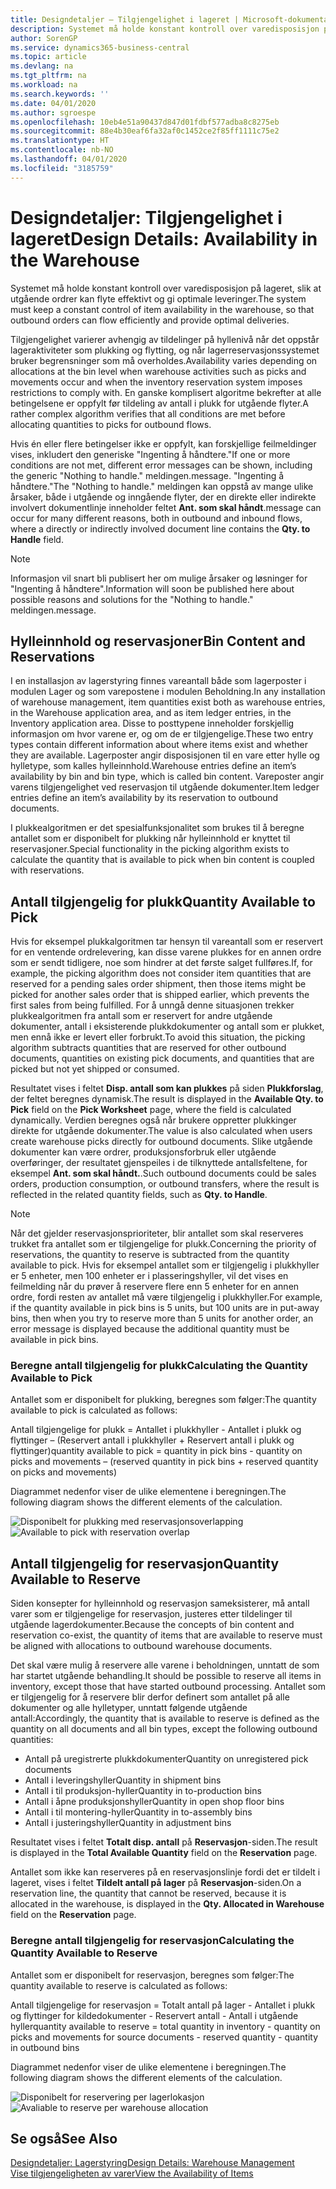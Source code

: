 ```yaml
---
title: Designdetaljer – Tilgjengelighet i lageret | Microsoft-dokumentasjon
description: Systemet må holde konstant kontroll over varedisposisjon på lageret, slik at utgående ordrer kan flyte effektivt og gi optimale leveringer.
author: SorenGP
ms.service: dynamics365-business-central
ms.topic: article
ms.devlang: na
ms.tgt_pltfrm: na
ms.workload: na
ms.search.keywords: ''
ms.date: 04/01/2020
ms.author: sgroespe
ms.openlocfilehash: 10eb4e51a90437d847d01fdbf577adba8c8275eb
ms.sourcegitcommit: 88e4b30eaf6fa32af0c1452ce2f85ff1111c75e2
ms.translationtype: HT
ms.contentlocale: nb-NO
ms.lasthandoff: 04/01/2020
ms.locfileid: "3185759"
---
```

# <a name="design-details-availability-in-the-warehouse"></a><span data-ttu-id="199cd-103">Designdetaljer: Tilgjengelighet i lageret</span><span class="sxs-lookup"><span data-stu-id="199cd-103">Design Details: Availability in the Warehouse</span></span>
<span data-ttu-id="199cd-104">Systemet må holde konstant kontroll over varedisposisjon på lageret, slik at utgående ordrer kan flyte effektivt og gi optimale leveringer.</span><span class="sxs-lookup"><span data-stu-id="199cd-104">The system must keep a constant control of item availability in the warehouse, so that outbound orders can flow efficiently and provide optimal deliveries.</span></span>  

<span data-ttu-id="199cd-105">Tilgjengelighet varierer avhengig av tildelinger på hyllenivå når det oppstår lageraktiviteter som plukking og flytting, og når lagerreservasjonssystemet bruker begrensninger som må overholdes.</span><span class="sxs-lookup"><span data-stu-id="199cd-105">Availability varies depending on allocations at the bin level when warehouse activities such as picks and movements occur and when the inventory reservation system imposes restrictions to comply with.</span></span> <span data-ttu-id="199cd-106">En ganske komplisert algoritme bekrefter at alle betingelsene er oppfylt før tildeling av antall i plukk for utgående flyter.</span><span class="sxs-lookup"><span data-stu-id="199cd-106">A rather complex algorithm verifies that all conditions are met before allocating quantities to picks for outbound flows.</span></span>

<span data-ttu-id="199cd-107">Hvis én eller flere betingelser ikke er oppfylt, kan forskjellige feilmeldinger vises, inkludert den generiske "Ingenting å håndtere."</span><span class="sxs-lookup"><span data-stu-id="199cd-107">If one or more conditions are not met, different error messages can be shown, including the generic "Nothing to handle."</span></span> <span data-ttu-id="199cd-108">meldingen.</span><span class="sxs-lookup"><span data-stu-id="199cd-108">message.</span></span> <span data-ttu-id="199cd-109">"Ingenting å håndtere."</span><span class="sxs-lookup"><span data-stu-id="199cd-109">The "Nothing to handle."</span></span> <span data-ttu-id="199cd-110">meldingen kan oppstå av mange ulike årsaker, både i utgående og inngående flyter, der en direkte eller indirekte involvert dokumentlinje inneholder feltet **Ant. som skal håndt**.</span><span class="sxs-lookup"><span data-stu-id="199cd-110">message can occur for many different reasons, both in outbound and inbound flows, where a directly or indirectly involved document line contains the **Qty. to Handle** field.</span></span>

> [!NOTE]
> <span data-ttu-id="199cd-111">Informasjon vil snart bli publisert her om mulige årsaker og løsninger for "Ingenting å håndtere".</span><span class="sxs-lookup"><span data-stu-id="199cd-111">Information will soon be published here about possible reasons and solutions for the "Nothing to handle."</span></span> <span data-ttu-id="199cd-112">meldingen.</span><span class="sxs-lookup"><span data-stu-id="199cd-112">message.</span></span>

## <a name="bin-content-and-reservations"></a><span data-ttu-id="199cd-113">Hylleinnhold og reservasjoner</span><span class="sxs-lookup"><span data-stu-id="199cd-113">Bin Content and Reservations</span></span>  
 <span data-ttu-id="199cd-114">I en installasjon av lagerstyring finnes vareantall både som lagerposter i modulen Lager og som varepostene i modulen Beholdning.</span><span class="sxs-lookup"><span data-stu-id="199cd-114">In any installation of warehouse management, item quantities exist both as warehouse entries, in the Warehouse application area, and as item ledger entries, in the Inventory application area.</span></span> <span data-ttu-id="199cd-115">Disse to posttypene inneholder forskjellig informasjon om hvor varene er, og om de er tilgjengelige.</span><span class="sxs-lookup"><span data-stu-id="199cd-115">These two entry types contain different information about where items exist and whether they are available.</span></span> <span data-ttu-id="199cd-116">Lagerposter angir disposisjonen til en vare etter hylle og hylletype, som kalles hylleinnhold.</span><span class="sxs-lookup"><span data-stu-id="199cd-116">Warehouse entries define an item’s availability by bin and bin type, which is called bin content.</span></span> <span data-ttu-id="199cd-117">Vareposter angir varens tilgjengelighet ved reservasjon til utgående dokumenter.</span><span class="sxs-lookup"><span data-stu-id="199cd-117">Item ledger entries define an item’s availability by its reservation to outbound documents.</span></span>  

 <span data-ttu-id="199cd-118">I plukkealgoritmen er det spesialfunksjonalitet som brukes til å beregne antallet som er disponibelt for plukking når hylleinnhold er knyttet til reservasjoner.</span><span class="sxs-lookup"><span data-stu-id="199cd-118">Special functionality in the picking algorithm exists to calculate the quantity that is available to pick when bin content is coupled with reservations.</span></span>  

## <a name="quantity-available-to-pick"></a><span data-ttu-id="199cd-119">Antall tilgjengelig for plukk</span><span class="sxs-lookup"><span data-stu-id="199cd-119">Quantity Available to Pick</span></span>  
 <span data-ttu-id="199cd-120">Hvis for eksempel plukkalgoritmen tar hensyn til vareantall som er reservert for en ventende ordrelevering, kan disse varene plukkes for en annen ordre som er sendt tidligere, noe som hindrer at det første salget fullføres.</span><span class="sxs-lookup"><span data-stu-id="199cd-120">If, for example, the picking algorithm does not consider item quantities that are reserved for a pending sales order shipment, then those items might be picked for another sales order that is shipped earlier, which prevents the first sales from being fulfilled.</span></span> <span data-ttu-id="199cd-121">For å unngå denne situasjonen trekker plukkealgoritmen fra antall som er reservert for andre utgående dokumenter, antall i eksisterende plukkdokumenter og antall som er plukket, men ennå ikke er levert eller forbrukt.</span><span class="sxs-lookup"><span data-stu-id="199cd-121">To avoid this situation, the picking algorithm subtracts quantities that are reserved for other outbound documents, quantities on existing pick documents, and quantities that are picked but not yet shipped or consumed.</span></span>  

 <span data-ttu-id="199cd-122">Resultatet vises i feltet **Disp. antall som kan plukkes** på siden **Plukkforslag**, der feltet beregnes dynamisk.</span><span class="sxs-lookup"><span data-stu-id="199cd-122">The result is displayed in the **Available Qty. to Pick** field on the **Pick Worksheet** page, where the field is calculated dynamically.</span></span> <span data-ttu-id="199cd-123">Verdien beregnes også når brukere oppretter plukkinger direkte for utgående dokumenter.</span><span class="sxs-lookup"><span data-stu-id="199cd-123">The value is also calculated when users create warehouse picks directly for outbound documents.</span></span> <span data-ttu-id="199cd-124">Slike utgående dokumenter kan være ordrer, produksjonsforbruk eller utgående overføringer, der resultatet gjenspeiles i de tilknyttede antallsfeltene, for eksempel **Ant. som skal håndt.**.</span><span class="sxs-lookup"><span data-stu-id="199cd-124">Such outbound documents could be sales orders, production consumption, or outbound transfers, where the result is reflected in the related quantity fields, such as **Qty. to Handle**.</span></span>  

> [!NOTE]  
>  <span data-ttu-id="199cd-125">Når det gjelder reservasjonsprioriteter, blir antallet som skal reserveres trukket fra antallet som er tilgjengelige for plukk.</span><span class="sxs-lookup"><span data-stu-id="199cd-125">Concerning the priority of reservations, the quantity to reserve is subtracted from the quantity available to pick.</span></span> <span data-ttu-id="199cd-126">Hvis for eksempel antallet som er tilgjengelig i plukkhyller er 5 enheter, men 100 enheter er i plasseringshyller, vil det vises en feilmelding når du prøver å reservere flere enn 5 enheter for en annen ordre, fordi resten av antallet må være tilgjengelig i plukkhyller.</span><span class="sxs-lookup"><span data-stu-id="199cd-126">For example, if the quantity available in pick bins is 5 units, but 100 units are in put-away bins, then when you try to reserve more than 5 units for another order, an error message is displayed because the additional quantity must be available in pick bins.</span></span>  

### <a name="calculating-the-quantity-available-to-pick"></a><span data-ttu-id="199cd-127">Beregne antall tilgjengelig for plukk</span><span class="sxs-lookup"><span data-stu-id="199cd-127">Calculating the Quantity Available to Pick</span></span>  
 <span data-ttu-id="199cd-128">Antallet som er disponibelt for plukking, beregnes som følger:</span><span class="sxs-lookup"><span data-stu-id="199cd-128">The quantity available to pick is calculated as follows:</span></span>  

 <span data-ttu-id="199cd-129">Antall tilgjengelige for plukk = Antallet i plukkhyller - Antallet i plukk og flyttinger – (Reservert antall i plukkhyller + Reservert antall i plukk og flyttinger)</span><span class="sxs-lookup"><span data-stu-id="199cd-129">quantity available to pick = quantity in pick bins - quantity on picks and movements – (reserved quantity in pick bins + reserved quantity on picks and movements)</span></span>  

 <span data-ttu-id="199cd-130">Diagrammet nedenfor viser de ulike elementene i beregningen.</span><span class="sxs-lookup"><span data-stu-id="199cd-130">The following diagram shows the different elements of the calculation.</span></span>  

 <span data-ttu-id="199cd-131">![Disponibelt for plukking med reservasjonsoverlapping](media/design_details_warehouse_management_availability_2.png "Disponibelt for plukking med reservasjonsoverlapping")</span><span class="sxs-lookup"><span data-stu-id="199cd-131">![Available to pick with reservation overlap](media/design_details_warehouse_management_availability_2.png "Available to pick with reservation overlap")</span></span>  

## <a name="quantity-available-to-reserve"></a><span data-ttu-id="199cd-132">Antall tilgjengelig for reservasjon</span><span class="sxs-lookup"><span data-stu-id="199cd-132">Quantity Available to Reserve</span></span>  
 <span data-ttu-id="199cd-133">Siden konsepter for hylleinnhold og reservasjon sameksisterer, må antall varer som er tilgjengelige for reservasjon, justeres etter tildelinger til utgående lagerdokumenter.</span><span class="sxs-lookup"><span data-stu-id="199cd-133">Because the concepts of bin content and reservation co-exist, the quantity of items that are available to reserve must be aligned with allocations to outbound warehouse documents.</span></span>  

 <span data-ttu-id="199cd-134">Det skal være mulig å reservere alle varene i beholdningen, unntatt de som har startet utgående behandling.</span><span class="sxs-lookup"><span data-stu-id="199cd-134">It should be possible to reserve all items in inventory, except those that have started outbound processing.</span></span> <span data-ttu-id="199cd-135">Antallet som er tilgjengelig for å reservere blir derfor definert som antallet på alle dokumenter og alle hylletyper, unntatt følgende utgående antall:</span><span class="sxs-lookup"><span data-stu-id="199cd-135">Accordingly, the quantity that is available to reserve is defined as the quantity on all documents and all bin types, except the following outbound quantities:</span></span>  

-   <span data-ttu-id="199cd-136">Antall på uregistrerte plukkdokumenter</span><span class="sxs-lookup"><span data-stu-id="199cd-136">Quantity on unregistered pick documents</span></span>  
-   <span data-ttu-id="199cd-137">Antall i leveringshyller</span><span class="sxs-lookup"><span data-stu-id="199cd-137">Quantity in shipment bins</span></span>  
-   <span data-ttu-id="199cd-138">Antall i til produksjon-hyller</span><span class="sxs-lookup"><span data-stu-id="199cd-138">Quantity in to-production bins</span></span>  
-   <span data-ttu-id="199cd-139">Antall i åpne produksjonshyller</span><span class="sxs-lookup"><span data-stu-id="199cd-139">Quantity in open shop floor bins</span></span>  
-   <span data-ttu-id="199cd-140">Antall i til montering-hyller</span><span class="sxs-lookup"><span data-stu-id="199cd-140">Quantity in to-assembly bins</span></span>  
-   <span data-ttu-id="199cd-141">Antall i justeringshyller</span><span class="sxs-lookup"><span data-stu-id="199cd-141">Quantity in adjustment bins</span></span>  

 <span data-ttu-id="199cd-142">Resultatet vises i feltet **Totalt disp. antall** på **Reservasjon**-siden.</span><span class="sxs-lookup"><span data-stu-id="199cd-142">The result is displayed in the **Total Available Quantity** field on the **Reservation** page.</span></span>  

 <span data-ttu-id="199cd-143">Antallet som ikke kan reserveres på en reservasjonslinje fordi det er tildelt i lageret, vises i feltet **Tildelt antall på lager** på **Reservasjon**-siden.</span><span class="sxs-lookup"><span data-stu-id="199cd-143">On a reservation line, the quantity that cannot be reserved, because it is allocated in the warehouse, is displayed in the **Qty. Allocated in Warehouse** field on the **Reservation** page.</span></span>  

### <a name="calculating-the-quantity-available-to-reserve"></a><span data-ttu-id="199cd-144">Beregne antall tilgjengelig for reservasjon</span><span class="sxs-lookup"><span data-stu-id="199cd-144">Calculating the Quantity Available to Reserve</span></span>  
 <span data-ttu-id="199cd-145">Antallet som er disponibelt for reservasjon, beregnes som følger:</span><span class="sxs-lookup"><span data-stu-id="199cd-145">The quantity available to reserve is calculated as follows:</span></span>  

 <span data-ttu-id="199cd-146">Antall tilgjengelige for reservasjon = Totalt antall på lager - Antallet i plukk og flyttinger for kildedokumenter - Reservert antall - Antall i utgående hyller</span><span class="sxs-lookup"><span data-stu-id="199cd-146">quantity available to reserve = total quantity in inventory - quantity on picks and movements for source documents - reserved quantity - quantity in outbound bins</span></span>  

 <span data-ttu-id="199cd-147">Diagrammet nedenfor viser de ulike elementene i beregningen.</span><span class="sxs-lookup"><span data-stu-id="199cd-147">The following diagram shows the different elements of the calculation.</span></span>  

 <span data-ttu-id="199cd-148">![Disponibelt for reservering per lagerlokasjon](media/design_details_warehouse_management_availability_3.png "Disponibelt for reservering per lagerlokasjon")</span><span class="sxs-lookup"><span data-stu-id="199cd-148">![Avaliable to reserve per warehouse allocation](media/design_details_warehouse_management_availability_3.png "Avaliable to reserve per warehouse allocation")</span></span>  

## <a name="see-also"></a><span data-ttu-id="199cd-149">Se også</span><span class="sxs-lookup"><span data-stu-id="199cd-149">See Also</span></span>  
 [<span data-ttu-id="199cd-150">Designdetaljer: Lagerstyring</span><span class="sxs-lookup"><span data-stu-id="199cd-150">Design Details: Warehouse Management</span></span>](design-details-warehouse-management.md)  
 [<span data-ttu-id="199cd-151">Vise tilgjengeligheten av varer</span><span class="sxs-lookup"><span data-stu-id="199cd-151">View the Availability of Items</span></span>](inventory-how-availability-overview.md)
